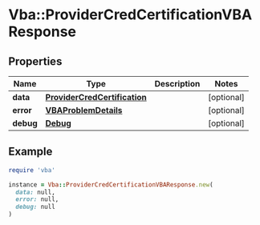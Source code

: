 # Vba::ProviderCredCertificationVBAResponse

## Properties

| Name | Type | Description | Notes |
| ---- | ---- | ----------- | ----- |
| **data** | [**ProviderCredCertification**](ProviderCredCertification.md) |  | [optional] |
| **error** | [**VBAProblemDetails**](VBAProblemDetails.md) |  | [optional] |
| **debug** | [**Debug**](Debug.md) |  | [optional] |

## Example

```ruby
require 'vba'

instance = Vba::ProviderCredCertificationVBAResponse.new(
  data: null,
  error: null,
  debug: null
)
```

